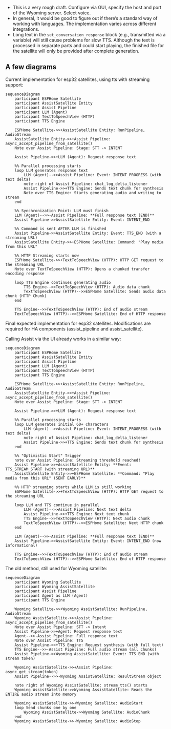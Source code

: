 - This is a very rough draft. Configure via GUI, specify the host and port of the Wyoming server. Select voice.
- In general, it would be good to figure out if there’s a standard way of working with languages. The implementation varies across different integrations.
- Long text in the `set_conversation_response` block (e.g., transmitted via a variable) will still cause problems for slow TTS. Although the text is processed in separate parts and could start playing, the finished file for the satellite will only be provided after complete generation.

## A few diagrams
Current implementation for esp32 satellites, using tts with streaming support:
```mermaid
sequenceDiagram
    participant ESPHome Satellite
    participant AssistSatellite Entity
    participant Assist Pipeline
    participant LLM (Agent)
    participant TextToSpeechView (HTTP)
    participant TTS Engine

    ESPHome Satellite->>+AssistSatellite Entity: RunPipeline, AudioStream
    AssistSatellite Entity->>+Assist Pipeline: async_accept_pipeline_from_satellite()
    Note over Assist Pipeline: Stage: STT -> INTENT
    
    Assist Pipeline->>+LLM (Agent): Request response text
    
    %% Parallel processing starts
    loop LLM generates response text
        LLM (Agent)-->>Assist Pipeline: Event: INTENT_PROGRESS (with text delta)
        note right of Assist Pipeline: chat_log_delta_listener
        Assist Pipeline->>+TTS Engine: Sends text chunk for synthesis
        Note over TTS Engine: Starts generating audio and writing to stream
    end
    
    %% Synchronization Point: LLM must finish
    LLM (Agent)-->>-Assist Pipeline: **Full response text (END)**
    Assist Pipeline->>AssistSatellite Entity: Event: INTENT_END
    
    %% Command is sent AFTER LLM is finished
    Assist Pipeline->>AssistSatellite Entity: Event: TTS_END (with a streaming URL)
    AssistSatellite Entity->>+ESPHome Satellite: Command: "Play media from this URL"
    
    %% HTTP Streaming starts now
    ESPHome Satellite->>+TextToSpeechView (HTTP): HTTP GET request to the streaming URL
    Note over TextToSpeechView (HTTP): Opens a chunked transfer encoding response
    
    loop TTS Engine continues generating audio
        TTS Engine-->>TextToSpeechView (HTTP): Audio data chunk
        TextToSpeechView (HTTP)-->>ESPHome Satellite: Sends audio data chunk (HTTP Chunk)
    end

    TTS Engine-->>TextToSpeechView (HTTP): End of audio stream
    TextToSpeechView (HTTP)-->>ESPHome Satellite: End of HTTP response
```
Final expected implementation for esp32 satellites. Modifications are required for HA components (assist_pipeline and assist_satellite). 

Calling Assist via the UI already works in a similar way:
```mermaid
sequenceDiagram
    participant ESPHome Satellite
    participant AssistSatellite Entity
    participant Assist Pipeline
    participant LLM (Agent)
    participant TextToSpeechView (HTTP)
    participant TTS Engine

    ESPHome Satellite->>+AssistSatellite Entity: RunPipeline, AudioStream
    AssistSatellite Entity->>+Assist Pipeline: async_accept_pipeline_from_satellite()
    Note over Assist Pipeline: Stage: STT -> INTENT
    
    Assist Pipeline->>+LLM (Agent): Request response text
    
    %% Parallel processing starts
    loop LLM generates initial 60+ characters
        LLM (Agent)-->>Assist Pipeline: Event: INTENT_PROGRESS (with text delta)
        note right of Assist Pipeline: chat_log_delta_listener
        Assist Pipeline->>+TTS Engine: Sends text chunk for synthesis
    end

    %% "Optimistic Start" Trigger
    note over Assist Pipeline: Streaming threshold reached!
    Assist Pipeline->>+AssistSatellite Entity: **Event: TTS_STREAM_START (with streaming URL)**
    AssistSatellite Entity->>+ESPHome Satellite: **Command: "Play media from this URL" (SENT EARLY)**
    
    %% HTTP streaming starts while LLM is still working
    ESPHome Satellite->>+TextToSpeechView (HTTP): HTTP GET request to the streaming URL
    
    loop LLM and TTS continue in parallel
        LLM (Agent)-->>Assist Pipeline: Next text delta
        Assist Pipeline->>+TTS Engine: Next text chunk
        TTS Engine-->>TextToSpeechView (HTTP): Next audio chunk
        TextToSpeechView (HTTP)-->>ESPHome Satellite: Next HTTP chunk
    end

    LLM (Agent)-->>-Assist Pipeline: **Full response text (END)**
    Assist Pipeline->>AssistSatellite Entity: Event: INTENT_END (now informational)
    
    TTS Engine-->>TextToSpeechView (HTTP): End of audio stream
    TextToSpeechView (HTTP)-->>ESPHome Satellite: End of HTTP response
```

The old method, still used for Wyoming satellite:
```mermaid
sequenceDiagram
    participant Wyoming Satellite
    participant Wyoming AssistSatellite
    participant Assist Pipeline
    participant Agent as LLM (Agent)
    participant TTS Engine

    Wyoming Satellite->>+Wyoming AssistSatellite: RunPipeline, AudioStream
    Wyoming AssistSatellite->>+Assist Pipeline: async_accept_pipeline_from_satellite()
    Note over Assist Pipeline: STT -> Intent
    Assist Pipeline->>+Agent: Request response text
    Agent-->>-Assist Pipeline: Full response text
    Note over Assist Pipeline: TTS
    Assist Pipeline->>+TTS Engine: Request synthesis (with full text)
    TTS Engine-->>-Assist Pipeline: Full audio stream (all chunks)
    Assist Pipeline->>Wyoming AssistSatellite: Event: TTS_END (with stream token)

    Wyoming AssistSatellite->>+Assist Pipeline: async_get_stream(token)
    Assist Pipeline-->>-Wyoming AssistSatellite: ResultStream object
    
    note right of Wyoming AssistSatellite: stream_tts() starts
    Wyoming AssistSatellite->>Wyoming AssistSatellite: Reads the ENTIRE audio stream into memory
    
    Wyoming AssistSatellite->>+Wyoming Satellite: AudioStart
    loop Send chunks one by one
        Wyoming AssistSatellite->>Wyoming Satellite: AudioChunk
    end
    Wyoming AssistSatellite->>-Wyoming Satellite: AudioStop
```
